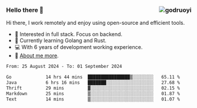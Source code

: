 ### Hello there 👋 <img align="right" src="https://github-readme-stats.vercel.app/api?username=godruoyi&show_icons=true" alt="godruoyi" />

Hi there, I work remotely and enjoy using open-source and efficient tools.

- 🔭 Interested in full stack. Focus on backend.
- 🌱 Currently learning Golang and Rust.
- 💻 With 6 years of development working experience.
- 👒 [About me more](https://godruoyi.com/posts/about-godruoyi).



<!--START_SECTION:waka-->

```txt
From: 25 August 2024 - To: 01 September 2024

Go             14 hrs 44 mins  ████████████████▒░░░░░░░░   65.11 %
Java           6 hrs 16 mins   ███████░░░░░░░░░░░░░░░░░░   27.68 %
Thrift         29 mins         ▓░░░░░░░░░░░░░░░░░░░░░░░░   02.15 %
Markdown       25 mins         ▒░░░░░░░░░░░░░░░░░░░░░░░░   01.87 %
Text           14 mins         ▒░░░░░░░░░░░░░░░░░░░░░░░░   01.07 %
```

<!--END_SECTION:waka-->
